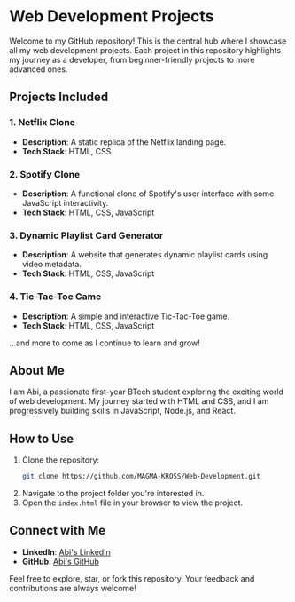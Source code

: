 # Web Development Projects

Welcome to my GitHub repository! This is the central hub where I showcase all my web development projects. Each project in this repository highlights my journey as a developer, from beginner-friendly projects to more advanced ones.

## Projects Included

### 1. **Netflix Clone**
- **Description**: A static replica of the Netflix landing page.
- **Tech Stack**: HTML, CSS

### 2. **Spotify Clone**
- **Description**: A functional clone of Spotify's user interface with some JavaScript interactivity.
- **Tech Stack**: HTML, CSS, JavaScript

### 3. **Dynamic Playlist Card Generator**
- **Description**: A website that generates dynamic playlist cards using video metadata.
- **Tech Stack**: HTML, CSS, JavaScript

### 4. **Tic-Tac-Toe Game**
- **Description**: A simple and interactive Tic-Tac-Toe game.
- **Tech Stack**: HTML, CSS, JavaScript

...and more to come as I continue to learn and grow!

## About Me
I am Abi, a passionate first-year BTech student exploring the exciting world of web development. My journey started with HTML and CSS, and I am progressively building skills in JavaScript, Node.js, and React.

## How to Use
1. Clone the repository:
   ```bash
   git clone https://github.com/MAGMA-KROSS/Web-Development.git
   ```
2. Navigate to the project folder you're interested in.
3. Open the `index.html` file in your browser to view the project.

## Connect with Me
- **LinkedIn**: [Abi's LinkedIn](https://www.linkedin.com/in/abik4001)
- **GitHub**: [Abi's GitHub](https://github.com/MAGMA-KROSS)

Feel free to explore, star, or fork this repository. Your feedback and contributions are always welcome!
